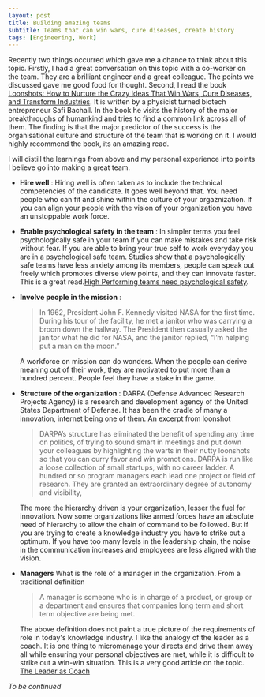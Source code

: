 ```yaml
---
layout: post
title: Building amazing teams
subtitle: Teams that can win wars, cure diseases, create history
tags: [Engineering, Work]
---
```

Recently two things occurred which gave me a chance to think about this topic. Firstly, I had a great conversation on this topic with a co-worker on the team. They are a brilliant engineer and a great colleague. The points we discussed gave me good food for thought.
Second, I read the book [Loonshots: How to Nurture the Crazy Ideas That Win Wars, Cure Diseases, and Transform Industries](https://www.goodreads.com/book/show/39863447-loonshots). It is written by a physicist turned biotech entrepreneur Safi Bachall. In the book he visits the history of the major breakthroughs of humankind and tries to find a common link across all of them. The finding is that the major predictor of the success is the organisational culture and structure of the team that is working on it. I would highly recommend the book, its an amazing read.

I will distill the learnings from above and my personal experience into points I believe go into making a great team.

- **Hire well** :
  Hiring well is often taken as to include the technical competencies of the candidate. It goes well beyond that. You need people who can fit and shine within the culture of your orgaznization. If you can align your people with the vision of your organization you have an unstoppable work force.

- **Enable psychological safety in the team** :
  In simpler terms you feel psychologically safe in your team if you can make mistakes and take risk without fear. If you are able to bring your true self to work everyday you are in a psychological safe team. Studies show that a psychologically safe teams have less anxiety among its members, people can speak out freely which promotes diverse view points, and they can innovate faster.
  This is a great read.[High Performing teams need psychological safety](https://hbr.org/2017/08/high-performing-teams-need-psychological-safety-heres-how-to-create-it).

- **Involve people in the mission** :  
  > In 1962, President John F. Kennedy visited NASA for the first time. During his tour of the facility, he met a janitor who was carrying a broom down the hallway. The President then casually asked the janitor what he did for NASA, and the janitor replied, “I’m helping put a man on the moon.”

  A workforce on mission can do wonders. When the people can derive meaning out of their work, they are motivated to put more than a hundred percent. People feel they have a stake in the game.

- **Structure of the organization** :
  DARPA (Defense Advanced Research Projects Agency) is a research and development agency of the United States Department of Defense. It has been the cradle of many a innovation, internet being one of them. An excerpt from loonshot
  >DARPA’s structure has eliminated the benefit of spending any time on politics, of trying to sound smart in meetings and put down your colleagues by highlighting the warts in their nutty loonshots so that you can curry favor and win promotions.
  DARPA is run like a loose collection of small startups, with no career ladder. A hundred or so program managers each lead one project or field of research. They are granted an extraordinary degree of autonomy and visibility,

  The more the hierarchy driven is your organization, lesser the fuel for innovation. Now some organizations like armed forces have an absolute need of hierarchy to allow the chain of command to be followed. But if you are trying to create a knowledge industry you have to strike out a optimum. If you have too many levels in the leadership chain, the noise in the communication increases and employees are less aligned with the vision.

- **Managers**
  What is the role of a manager in the organization. From a traditional definition
  >A manager is someone who is  in charge of a product, or group or a department and ensures that companies long term and short term objective are being met.

  The above definition does not paint a true picture of the requirements of role in today's knowledge industry. I like the analogy of the leader as a coach. It is one thing to micromanage your directs and drive them away all while ensuring your personal objectives are met, while it is difficult to strike out a win-win situation.
  This is a very good article on the topic. [The Leader as Coach](https://hbr.org/2019/11/the-leader-as-coach)

*To be continued*

